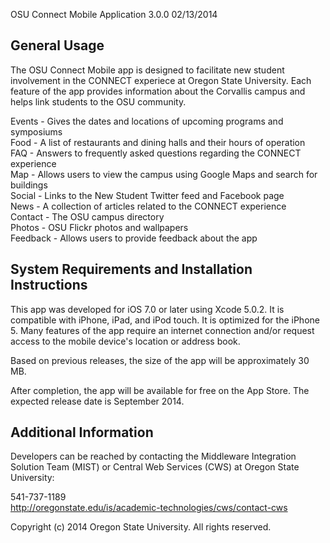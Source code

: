 OSU Connect Mobile Application 3.0.0 02/13/2014


General Usage
-------------

The OSU Connect Mobile app is designed to facilitate new student involvement in the CONNECT experiece at Oregon State University. Each feature of the app provides information about the Corvallis campus and helps link students to the OSU community.

Events - Gives the dates and locations of upcoming programs and symposiums<br/>
Food - A list of restaurants and dining halls and their hours of operation<br/>
FAQ - Answers to frequently asked questions regarding the CONNECT experience<br/>
Map - Allows users to view the campus using Google Maps and search for buildings<br/>
Social - Links to the New Student Twitter feed and Facebook page<br/>
News - A collection of articles related to the CONNECT experience<br/>
Contact - The OSU campus directory<br/>
Photos - OSU Flickr photos and wallpapers<br/>
Feedback - Allows users to provide feedback about the app<br/>


System Requirements and Installation Instructions
-------------------------------------------------

This app was developed for iOS 7.0 or later using Xcode 5.0.2. It is compatible with iPhone, iPad, and iPod touch. It is optimized for the iPhone 5. Many features of the app require an internet connection and/or request access to the mobile device's location or address book.

Based on previous releases, the size of the app will be approximately 30 MB.

After completion, the app will be available for free on the App Store. The expected release date is September 2014.


Additional Information
----------------------

Developers can be reached by contacting the Middleware Integration Solution Team (MIST) or Central Web Services (CWS) at Oregon State University:

541-737-1189<br/>
http://oregonstate.edu/is/academic-technologies/cws/contact-cws<br/>


Copyright (c) 2014 Oregon State University. All rights reserved.







